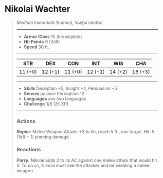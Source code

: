 # Nikolai Wachter
>*Medium humanoid (human), lawful neutral*
>___
>- **Armor Class** 15 (breastplate)
>- **Hit Points** 9 (2d8)
>- **Speed** 30 ft.
>___
>|STR|DEX|CON|INT|WIS|CHA|
>|:---:|:---:|:---:|:---:|:---:|:---:|
>|11 (+0)|12 (+1)|11 (+0)|12 (+1)|14 (+2)|16 (+3)|
>___
>- **Skills** Deception +5, Insight +4, Persuasion +5
>- **Senses** passive Perception 12
>- **Languages** any two languages
>- **Challenge** 1/8 (25 XP)
>___
>### Actions
>***Rapier.*** Melee Weapon Attack: +3 to hit, reach 5 ft., one target. Hit: 5 (1d8 + 1) piercing damage.  
>
>### Reactions
>***Parry.*** Nikolai adds 2 to its AC against one melee attack that would hit it. To do so, Nikolai must see the attacker and be wielding a melee weapon.